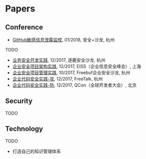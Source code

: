 # Papers

## Conference
- [GitHub敏感信息泄露监控](GitHub敏感信息泄露监控.md), 01/2018, 安全+沙龙, 杭州

TODO
- [业务安全开发实践](业务安全开发实践.md), 12/2017, 逐鹿安全沙龙, 杭州
- [企业安全项目架构实践](安全安全项目架构实践.md), 12/2017, EISS（企业信息安全峰会）, 上海
- [企业安全项目管理实践](安全安全项目管理实践.md), 10/2017, Freebuf企业安全沙龙, 杭州
- [企业代码安全实践-攻](企业代码安全实践-攻.md), 12/2017, FreeTalk, 杭州
- [企业代码安全实践-防](企业代码安全实践-防.md), 12/2017, QCon（全球开发者大会）, 北京

## Security
TODO

## Technology
TODO
- 打造自己的知识管理体系
